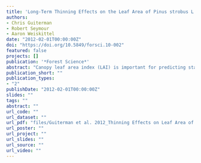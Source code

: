 ```yaml
---
title: 'Long-Term Thinning Effects on the Leaf Area of Pinus strobus L. as Estimated from Litterfall and Individual-Tree Allometric Models'
authors: 
- Chris Guiterman
- Robert Seymour
- Aaron Weiskittel
date: "2012-02-01T00:00:00Z"
doi: "https://doi.org/10.5849/forsci.10-002"
featured: false
projects: []
publication: '*Forest Science*'
abstract: "Canopy leaf area index (LAI) is important for predicting stand growth response to silviculture, but it is difficult to quantify because of high variability, time constraints, and limitations of nondestructive techniques. We used an uninterrupted 17-year record of litterfall in a 60-year-old Pinus strobus L. plantation in central Maine to quantify LAI in response to both B-line and low-density thinning and to evaluate individual-tree allometric leaf area prediction models fitted to data from 51 destructively sampled trees. Allometric model performance was inconsistent between the tree and stand levels; the most robust model at both scales predicted leaf area from sapwood basal area and crown length. The LAI of the control treatment declined gradually from 4.5 to 4, with interannual variability associated with disturbances to the canopy. Thinning reduced LAIs but not in proportion to the number of trees removed by thinning because LAIs were similar between the B-line and low-density treatments. At the tree level, differences between the treatments were substantial, with low-density tree leaf area increasing nearly fivefold over the study period, twice the response of comparable B-line trees. These results demonstrate the dynamic nature of leaf area, the difficulty in predicting it accurately, and the influence of silvicultural activities."
publication_short: ""
publication_types:
- "2"
publishDate: "2012-02-01T00:00:00Z"
slides: ""
tags: ""
abstract: ""
url_code: ""
url_dataset: ""
url_pdf: "files/Guiterman et al. 2012_Thinning Effects on Leaf Area of Pinus Strobus - LA & LAI.pdf"
url_poster: ""
url_project: ""
url_slides: ""
url_source: ""
url_video: ""
---
```




